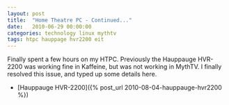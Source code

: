 ```yaml
---
layout: post
title:  "Home Theatre PC - Continued..."
date:   2010-06-29 00:00:00
categories: technology linux mythtv
tags: htpc hauppage hvr2200 eit
---
```


Finally spent a few hours on my HTPC.  Previously the Hauppauge HVR-2200 was working fine in Kaffeine, but was not working in MythTV.  I finally resolved this issue, and typed up some details here.

 * [Hauppauge HVR-2200]({% post_url 2010-08-04-hauppauge-hvr2200 %})
